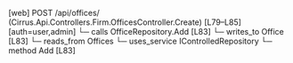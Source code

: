 [web] POST /api/offices/  (Cirrus.Api.Controllers.Firm.OfficesController.Create)  [L79–L85] [auth=user,admin]
  └─ calls OfficeRepository.Add [L83]
  └─ writes_to Office [L83]
    └─ reads_from Offices
  └─ uses_service IControlledRepository<Office>
    └─ method Add [L83]


